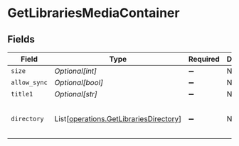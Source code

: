 # GetLibrariesMediaContainer


## Fields

| Field                                                                                                                                                                                                                                                                                                                                                                                                                                                                                                                                   | Type                                                                                                                                                                                                                                                                                                                                                                                                                                                                                                                                    | Required                                                                                                                                                                                                                                                                                                                                                                                                                                                                                                                                | Description                                                                                                                                                                                                                                                                                                                                                                                                                                                                                                                             | Example                                                                                                                                                                                                                                                                                                                                                                                                                                                                                                                                 |
| --------------------------------------------------------------------------------------------------------------------------------------------------------------------------------------------------------------------------------------------------------------------------------------------------------------------------------------------------------------------------------------------------------------------------------------------------------------------------------------------------------------------------------------- | --------------------------------------------------------------------------------------------------------------------------------------------------------------------------------------------------------------------------------------------------------------------------------------------------------------------------------------------------------------------------------------------------------------------------------------------------------------------------------------------------------------------------------------- | --------------------------------------------------------------------------------------------------------------------------------------------------------------------------------------------------------------------------------------------------------------------------------------------------------------------------------------------------------------------------------------------------------------------------------------------------------------------------------------------------------------------------------------- | --------------------------------------------------------------------------------------------------------------------------------------------------------------------------------------------------------------------------------------------------------------------------------------------------------------------------------------------------------------------------------------------------------------------------------------------------------------------------------------------------------------------------------------- | --------------------------------------------------------------------------------------------------------------------------------------------------------------------------------------------------------------------------------------------------------------------------------------------------------------------------------------------------------------------------------------------------------------------------------------------------------------------------------------------------------------------------------------- |
| `size`                                                                                                                                                                                                                                                                                                                                                                                                                                                                                                                                  | *Optional[int]*                                                                                                                                                                                                                                                                                                                                                                                                                                                                                                                         | :heavy_minus_sign:                                                                                                                                                                                                                                                                                                                                                                                                                                                                                                                      | N/A                                                                                                                                                                                                                                                                                                                                                                                                                                                                                                                                     | 5                                                                                                                                                                                                                                                                                                                                                                                                                                                                                                                                       |
| `allow_sync`                                                                                                                                                                                                                                                                                                                                                                                                                                                                                                                            | *Optional[bool]*                                                                                                                                                                                                                                                                                                                                                                                                                                                                                                                        | :heavy_minus_sign:                                                                                                                                                                                                                                                                                                                                                                                                                                                                                                                      | N/A                                                                                                                                                                                                                                                                                                                                                                                                                                                                                                                                     | false                                                                                                                                                                                                                                                                                                                                                                                                                                                                                                                                   |
| `title1`                                                                                                                                                                                                                                                                                                                                                                                                                                                                                                                                | *Optional[str]*                                                                                                                                                                                                                                                                                                                                                                                                                                                                                                                         | :heavy_minus_sign:                                                                                                                                                                                                                                                                                                                                                                                                                                                                                                                      | N/A                                                                                                                                                                                                                                                                                                                                                                                                                                                                                                                                     | Plex Library                                                                                                                                                                                                                                                                                                                                                                                                                                                                                                                            |
| `directory`                                                                                                                                                                                                                                                                                                                                                                                                                                                                                                                             | List[[operations.GetLibrariesDirectory](../../models/operations/getlibrariesdirectory.md)]                                                                                                                                                                                                                                                                                                                                                                                                                                              | :heavy_minus_sign:                                                                                                                                                                                                                                                                                                                                                                                                                                                                                                                      | N/A                                                                                                                                                                                                                                                                                                                                                                                                                                                                                                                                     | [{"Location":[{"id":1,"path":"/movies"}],"agent":"tv.plex.agents.movie","allowSync":true,"art":"/:/resources/movie-fanart.jpg","composite":"/library/sections/1/composite/1705615584","content":true,"contentChangedAt":3192854,"createdAt":1654131312,"directory":true,"filters":true,"hidden":0,"key":"1","language":"en-US","refreshing":false,"scannedAt":1705615584,"scanner":"Plex Movie","thumb":"/:/resources/movie.png","title":"Movies","type":"movie","updatedAt":1705615634,"uuid":"322a231a-b7f7-49f5-920f-14c61199cd30"}] |